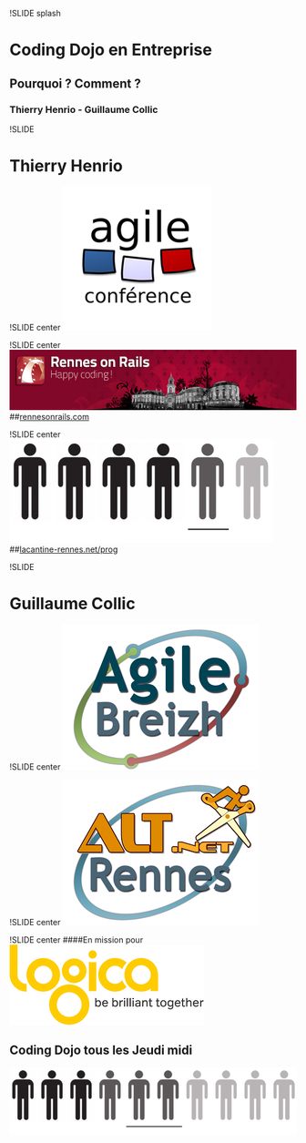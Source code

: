 ﻿!SLIDE splash
# Coding Dojo en Entreprise
## Pourquoi ? Comment ?
### Thierry Henrio - Guillaume Collic

!SLIDE
# Thierry Henrio

!SLIDE center
![AgileFrance](agilefrance.png)

!SLIDE center
![RennesOnRails](rennes-on-rails.jpg)
##[rennesonrails.com](http://www.rennesonrails.com)

!SLIDE center
![5Men](5Men.png)
##[lacantine-rennes.net/prog](http://www.lacantine-rennes.net/prog)


!SLIDE
# Guillaume Collic

!SLIDE center
![AgileBreizh](AgileBreizh.png)

!SLIDE center
![AltNetRennes](AltNetRennes.png)

!SLIDE center
####En mission pour
![Logica](LogicaS.png)
## Coding Dojo tous les Jeudi midi
![5-6Men](5-6Men.png)



